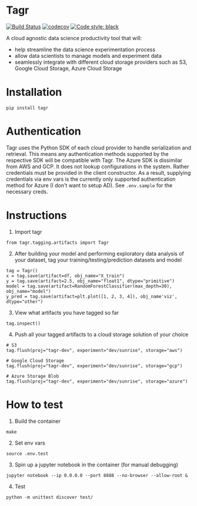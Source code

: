 # Tagr 
[![Build Status](https://travis-ci.com/tagr-dev/tagr.svg?branch=master)](https://travis-ci.com/tagr-dev/tagr)
[![codecov](https://codecov.io/gh/tagr-dev/tagr/branch/master/graph/badge.svg)](https://codecov.io/gh/tagr-dev/tagr)
[![Code style: black](https://img.shields.io/badge/code%20style-black-000000.svg)](https://github.com/psf/black)

A cloud agnostic data science productivity tool that will:
- help streamline the data science experimentation process
- allow data scientists to manage models and experiment data
- seamlessly integrate with different cloud storage providers such as S3, Google Cloud Storage, Azure Cloud Storage

# Installation
```
pip install tagr
```

# Authentication
Tagr uses the Python SDK of each cloud provider to handle serialization and retrieval. This means any authentication methods supported by the respective SDK will be compatible with Tagr. The Azure SDK is dissimilar from AWS and GCP. It does not lookup configurations in the system. Rather credentials must be provided in the client constructor. As a result, supplying credentials via env vars is the currently only supported authentication method for Azure (I don't want to setup AD). See `.env.sample` for the necessary creds.

# Instructions
1. Import tagr 
```
from tagr.tagging.artifacts import Tagr
```
2. After building your model and performing exploratory data analysis of your dataset, tag your training/testing/prediction datasets and model
```
tag = Tagr()
x = tag.save(artifact=df, obj_name="X_train")
y = tag.save(artifact=2.5, obj_name="float1", dtype="primitive")
model = tag.save(artifact=RandomForestClassifier(max_depth=30), obj_name="model")
y_pred = tag.save(artifact=plt.plot([1, 2, 3, 4]), obj_name'viz', dtype="other")
```

3. View what artifacts you have tagged so far
```
tag.inspect()
```

4. Push all your tagged artifacts to a cloud storage solution of your choice
```
# S3
tag.flush(proj="tagr-dev", experiment="dev/sunrise", storage="aws")
```

```
# Google Cloud Storage
tag.flush(proj="tagr-dev", experiment="dev/sunrise", storage="gcp")
```

```
# Azure Storage Blob
tag.flush(proj="tagr-dev", experiment="dev/sunrise", storage="azure")
```

# How to test
1. Build the container 
```
make
```

2. Set env vars
```
source .env.test
```

3. Spin up a jupyter notebook in the container (for manual debugging)
```
jupyter notebook --ip 0.0.0.0 --port 8888 --no-browser --allow-root &
```

4. Test
```
python -m unittest discover test/
```